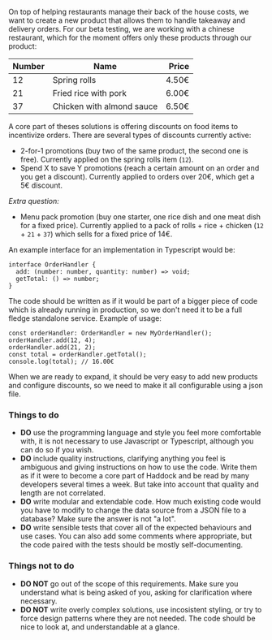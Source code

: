 

On top of helping restaurants manage their back of the house costs, we want to create a new product that allows them to handle takeaway and delivery orders. For our beta testing, we are working with a chinese restaurant, which for the moment offers only these products through our product:

| Number | Name                      | Price |
| ------ | ------------------------- | ----: |
| 12     | Spring rolls              | 4.50€ |
| 21     | Fried rice with pork      | 6.00€ |
| 37     | Chicken with almond sauce | 6.50€ |

A core part of theses solutions is offering discounts on food items to incentivize orders. There are several types of discounts currently active:

- 2-for-1 promotions (buy two of the same product, the second one is free). Currently applied on the spring rolls item (`12`).
- Spend X to save Y promotions (reach a certain amount on an order and you get a discount). Currently applied to orders over 20€, which get a 5€ discount.

_Extra question:_

- Menu pack promotion (buy one starter, one rice dish and one meat dish for a fixed price). Currently applied to a pack of rolls + rice + chicken (`12` + `21` + `37`) which sells for a fixed price of 14€.

An example interface for an implementation in Typescript would be:

```tsx
interface OrderHandler {
  add: (number: number, quantity: number) => void;
  getTotal: () => number;
}
```

The code should be written as if it would be part of a bigger piece of code which is already running in production, so we don't need it to be a full fledge standalone service. Example of usage:

```tsx
const orderHandler: OrderHandler = new MyOrderHandler();
orderHandler.add(12, 4);
orderHandler.add(21, 2);
const total = orderHandler.getTotal();
console.log(total); // 16.00€
```

When we are ready to expand, it should be very easy to add new products and configure discounts, so we need to make it all configurable using a json file.

### Things to do

- **DO** use the programming language and style you feel more comfortable with, it is not necessary to use Javascript or Typescript, although you can do so if you wish.
- **DO** include quality instructions, clarifying anything you feel is ambiguous and giving instructions on how to use the code. Write them as if it were to become a core part of Haddock and be read by many developers several times a week. But take into account that quality and length are not correlated.
- **DO** write modular and extendable code. How much existing code would you have to modify to change the data source from a JSON file to a database? Make sure the answer is not "a lot".
- **DO** write sensible tests that cover all of the expected behaviours and use cases. You can also add some comments where appropriate, but the code paired with the tests should be mostly self-documenting.

### Things not to do

- **DO NOT** go out of the scope of this requirements. Make sure you understand what is being asked of you, asking for clarification where necessary.
- **DO NOT** write overly complex solutions, use incosistent styling, or try to force design patterns where they are not needed. The code should be nice to look at, and understandable at a glance.
